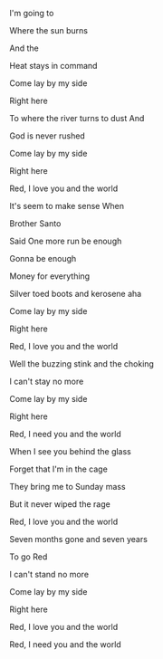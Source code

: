 I'm going to 

Where the sun burns 

And the 

Heat stays in command

Come lay by my side

Right here



To where the river turns to dust And

God is never rushed

Come lay by my side

Right here



Red, I love you and the world



It's seem to make sense When

Brother Santo 

Said One more run be enough

Gonna be enough



Money for everything

Silver toed boots and kerosene aha

Come lay by my side

Right here



Red, I love you and the world



Well the buzzing stink and the choking

I can't stay no more

Come lay by my side

Right here



Red, I need you and the world



When I see you behind the glass

Forget that I'm in the cage

They bring me to Sunday mass

But it never wiped the rage



Red, I love you and the world



Seven months gone and seven years

To go Red

I can't stand no more

Come lay by my side

Right here



Red, I love you and the world

Red, I need you and the world
